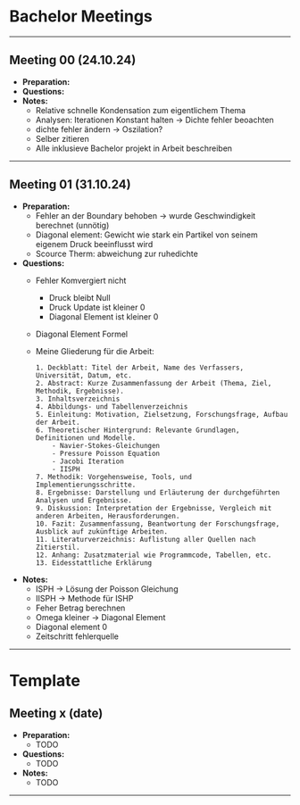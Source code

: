 # Bachelor Meetings
---
## Meeting 00 (24.10.24)
- **Preparation:**
- **Questions:**
- **Notes:**
    - Relative schnelle Kondensation zum eigentlichem Thema
    - Analysen: Iterationen Konstant halten -> Dichte fehler beoachten
    - dichte fehler ändern -> Oszilation?
    - Selber zitieren
    - Alle inklusieve Bachelor projekt in Arbeit beschreiben
---
## Meeting 01 (31.10.24)
- **Preparation:**
  - Fehler an der Boundary behoben -> wurde Geschwindigkeit berechnet (unnötig)
  - Diagonal element: Gewicht wie stark ein Partikel von seinem eigenem Druck beeinflusst wird
  - Scource Therm: abweichung zur ruhedichte
- **Questions:**
  - Fehler Komvergiert nicht 
    -  Druck bleibt Null 
    - Druck Update ist kleiner 0
    - Diagonal Element ist kleiner 0

  - Diagonal Element Formel 

  - Meine Gliederung für die Arbeit:
    ``` 
    1. Deckblatt: Titel der Arbeit, Name des Verfassers, Universität, Datum, etc.
    2. Abstract: Kurze Zusammenfassung der Arbeit (Thema, Ziel, Methodik, Ergebnisse).
    3. Inhaltsverzeichnis
    4. Abbildungs- und Tabellenverzeichnis
    5. Einleitung: Motivation, Zielsetzung, Forschungsfrage, Aufbau der Arbeit.
    6. Theoretischer Hintergrund: Relevante Grundlagen, Definitionen und Modelle.
        - Navier-Stokes-Gleichungen
        - Pressure Poisson Equation
        - Jacobi Iteration
        - IISPH
    7. Methodik: Vorgehensweise, Tools, und Implementierungsschritte.
    8. Ergebnisse: Darstellung und Erläuterung der durchgeführten Analysen und Ergebnisse.
    9. Diskussion: Interpretation der Ergebnisse, Vergleich mit anderen Arbeiten, Herausforderungen.
    10. Fazit: Zusammenfassung, Beantwortung der Forschungsfrage, Ausblick auf zukünftige Arbeiten.
    11. Literaturverzeichnis: Auflistung aller Quellen nach Zitierstil.
    12. Anhang: Zusatzmaterial wie Programmcode, Tabellen, etc.
    13. Eidesstattliche Erklärung
    ```
- **Notes:**
    - ISPH -> Lösung der Poisson Gleichung
    - IISPH -> Methode für ISHP
    - Feher Betrag berechnen
    - Omega kleiner -> Diagonal Element
    - Diagonal element 0
    - Zeitschritt fehlerquelle
---
# Template
## Meeting x (date)
- **Preparation:**
    - TODO
- **Questions:**
    - TODO
- **Notes:**
    - TODO
---